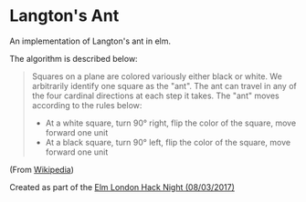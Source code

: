 # Langton's Ant

An implementation of Langton's ant in elm.

The algorithm is described below:

> Squares on a plane are colored variously either black or white. We arbitrarily identify one square as the "ant". The ant can travel in any of the four cardinal directions at each step it takes. The "ant" moves according to the rules below:
>
> * At a white square, turn 90° right, flip the color of the square, move forward one unit
> * At a black square, turn 90° left, flip the color of the square, move forward one unit

(From [Wikipedia](https://en.wikipedia.org/wiki/Langton's_ant))

Created as part of the [Elm London Hack Night (08/03/2017)](https://www.meetup.com/Elm-London-Meetup/events/238138374/)
